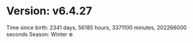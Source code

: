 # Version: v6.4.27
Time since birth: 2341 days, 56185 hours, 3371100 minutes, 202266000 seconds
Season: Winter ❄️
